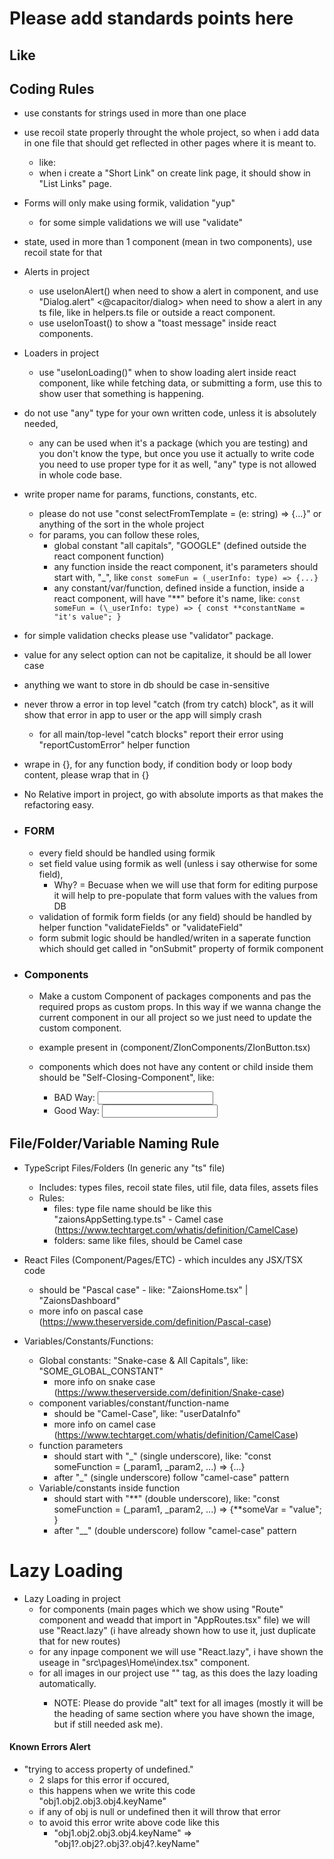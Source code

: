 # Please add standards points here

## Like

## Coding Rules

- use constants for strings used in more than one place
- use recoil state properly throught the whole project, so when i add data in one file that should get reflected in other pages where it is meant to.
  - like:
  - when i create a "Short Link" on create link page, it should show in "List Links" page.
- Forms will only make using formik, validation "yup"
  - for some simple validations we will use "validate"
- state, used in more than 1 component (mean in two components), use recoil state for that
- Alerts in project
  - use useIonAlert() when need to show a alert in component, and use "Dialog.alert" <@capacitor/dialog> when need to show a alert in any ts file, like in helpers.ts file or outside a react component.
  - use useIonToast() to show a "toast message" inside react components.
- Loaders in project
  - use "useIonLoading()" when to show loading alert inside react component, like while fetching data, or submitting a form, use this to show user that something is happening.
- do not use "any" type for your own written code, unless it is absolutely needed,
  - any can be used when it's a package (which you are testing) and you don't know the type, but once you use it actually to write code you need to use proper type for it as well, "any" type is not allowed in whole code base.
- write proper name for params, functions, constants, etc.
  - please do not use "const selectFromTemplate = (e: string) => {...}" or anything of the sort in the whole project
  - for params, you can follow these roles,
    - global constant "all capitals", "GOOGLE" (defined outside the react component function)
    - any function inside the react component, it's parameters should start with, "\_", like `const someFun = (_userInfo: type) => {...}`
    - any constant/var/function, defined inside a function, inside a react component, will have "**" before it's name, like:
      `const someFun = (\_userInfo: type) => {
      const **constantName = "it's value";
      }`
- for simple validation checks please use "validator" package.
- value for any select option can not be capitalize, it should be all lower case
- anything we want to store in db should be case in-sensitive
- never throw a error in top level "catch (from try catch) block", as it will show that error in app to user or the app will simply crash
  - for all main/top-level "catch blocks" report their error using "reportCustomError" helper function
- wrape in {}, for any function body, if condition body or loop body content, please wrap that in {}
- No Relative import in project, go with absolute imports as that makes the refactoring easy.

- ### FORM

  - every field should be handled using formik
  - set field value using formik as well (unless i say otherwise for some field),
    - Why? = Becuase when we will use that form for editing purpose it will help to pre-populate that form values with the values from DB
  - validation of formik form fields (or any field) should be handled by helper function "validateFields" or "validateField"
  - form submit logic should be handled/writen in a saperate function which should get called in "onSubmit" property of formik component

- ### Components

  - Make a custom Component of packages components and pas the required props as custom props. In this way if we wanna change the current component in our all project so we just need to update the custom component.

  - example present in (component/ZIonComponents/ZIonButton.tsx)

  - components which does not have any content or child inside them should be "Self-Closing-Component", like:
    - BAD Way: <input></input>
    - Good Way: <input />

## File/Folder/Variable Naming Rule

- TypeScript Files/Folders (In generic any "ts" file)

  - Includes: types files, recoil state files, util file, data files, assets files
  - Rules:
    - files: type file name should be like this "zaionsAppSetting.type.ts" - Camel case (<https://www.techtarget.com/whatis/definition/CamelCase>)
    - folders: same like files, should be Camel case

- React Files (Component/Pages/ETC) - which inculdes any JSX/TSX code

  - should be "Pascal case" - like: "ZaionsHome.tsx" | "ZaionsDashboard"
  - more info on pascal case (<https://www.theserverside.com/definition/Pascal-case>)

- Variables/Constants/Functions:
  - Global constants: "Snake-case & All Capitals", like: "SOME_GLOBAL_CONSTANT"
    - more info on snake case (<https://www.theserverside.com/definition/Snake-case>)
  - component variables/constant/function-name
    - should be "Camel-Case", like: "userDataInfo"
    - more info on camel case (<https://www.techtarget.com/whatis/definition/CamelCase>)
  - function parameters
    - should start with "\_" (single underscore), like: "const someFunction = (\_param1, \_param2, ...) => {...}
    - after "\_" (single underscore) follow "camel-case" pattern
  - Variable/constants inside function
    - should start with "**" (double underscore), like: "const someFunction = (\_param1, \_param2, ...) => {**someVar = "value"; }
    - after "\_\_" (double underscore) follow "camel-case" pattern

# Lazy Loading

- Lazy Loading in project
  - for components (main pages which we show using "Route" component and weadd that import in "AppRoutes.tsx" file) we will use "React.lazy" (i have already shown how to use it, just duplicate that for new routes)
  - for any inpage component we will use "React.lazy", i have shown the useage in "src\pages\Home\index.tsx" component.
  - for all images in our project use "<ZIonImg />" tag, as this does the lazy loading automatically.
    - NOTE: Please do provide "alt" text for all images (mostly it will be the heading of same section where you have shown the image, but if still needed ask me).

#### Known Errors Alert

- "trying to access property of undefined."
  - 2 slaps for this error if occured,
  - this happens when we write this code "obj1.obj2.obj3.obj4.keyName"
  - if any of obj is null or undefined then it will throw that error
  - to avoid this error write above code like this
    - "obj1.obj2.obj3.obj4.keyName" => "obj1?.obj2?.obj3?.obj4?.keyName"
